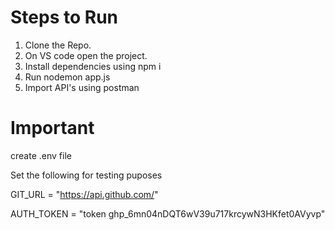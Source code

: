 # Steps to Run

1. Clone the Repo.
2. On VS code open the project.
3. Install dependencies using npm i
4. Run nodemon app.js
5. Import API's using postman

# Important

create .env file

Set the following for testing puposes

GIT_URL = "https://api.github.com/"

AUTH_TOKEN = "token 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"
